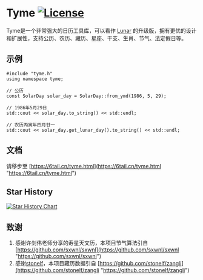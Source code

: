 # Tyme [![License](https://img.shields.io/badge/license-MIT-4EB1BA.svg?style=flat-square)](https://github.com/6tail/tyme4cpp/blob/master/LICENSE)

Tyme是一个非常强大的日历工具库，可以看作 [Lunar](https://6tail.cn/calendar/api.html "https://6tail.cn/calendar/api.html") 的升级版，拥有更优的设计和扩展性，支持公历、农历、藏历、星座、干支、生肖、节气、法定假日等。

## 示例

    #include "tyme.h"
    using namespace tyme;
     
    // 公历
    const SolarDay solar_day = SolarDay::from_ymd(1986, 5, 29);
     
    // 1986年5月29日
    std::cout << solar_day.to_string() << std::endl;
     
    // 农历丙寅年四月廿一
    std::cout << solar_day.get_lunar_day().to_string() << std::endl;

## 文档

请移步至 [https://6tail.cn/tyme.html](https://6tail.cn/tyme.html "https://6tail.cn/tyme.html")

## Star History

[![Star History Chart](https://api.star-history.com/svg?repos=6tail/tyme4cpp&type=Date)](https://star-history.com/#6tail/tyme4cpp&Date)

## 致谢
1. 感谢许剑伟老师分享的寿星天文历，本项目节气算法引自 [https://github.com/sxwnl/sxwnl](https://github.com/sxwnl/sxwnl "https://github.com/sxwnl/sxwnl")
2. 感谢[stonelf](https://github.com/stonelf "https://github.com/stonelf")，本项目藏历数据引自 [https://github.com/stonelf/zangli](https://github.com/stonelf/zangli "https://github.com/stonelf/zangli")
